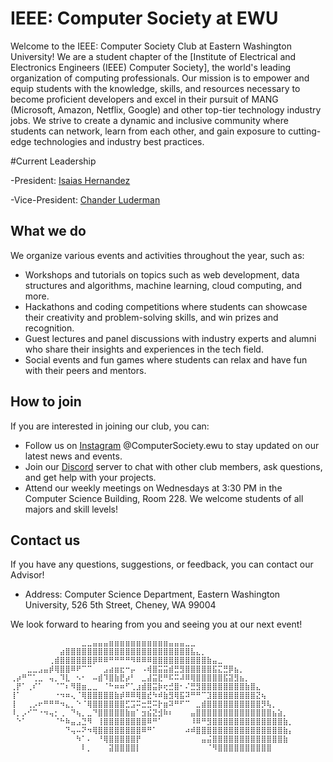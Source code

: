 # IEEE: Computer Society at EWU

Welcome to the IEEE: Computer Society Club at Eastern Washington University! We are a student chapter of the [Institute of Electrical and Electronics Engineers (IEEE) Computer Society], the world's leading organization of computing professionals. Our mission is to empower and equip students with the knowledge, skills, and resources necessary to become proficient developers and excel in their pursuit of MANG (Microsoft, Amazon, Netflix, Google) and other top-tier technology industry jobs. We strive to create a dynamic and inclusive community where students can network, learn from each other, and gain exposure to cutting-edge technologies and industry best practices.

#Current Leadership

-President: [Isaias Hernandez](https://github.com/Cool-Coder174)

-Vice-President: [Chander Luderman](https://github.com/chanderlud)

## What we do

We organize various events and activities throughout the year, such as:

- Workshops and tutorials on topics such as web development, data structures and algorithms, machine learning, cloud computing, and more.
- Hackathons and coding competitions where students can showcase their creativity and problem-solving skills, and win prizes and recognition.
- Guest lectures and panel discussions with industry experts and alumni who share their insights and experiences in the tech field.
- Social events and fun games where students can relax and have fun with their peers and mentors.

## How to join

If you are interested in joining our club, you can:

- Follow us on [Instagram](https://www.instagram.com/computersociety.ewu/?igshid=MzMyNGUyNmU2YQ%3D%3D&utm_source=qr) @ComputerSociety.ewu to stay updated on our latest news and events.
- Join our [Discord](https://discord.com/invite/UPDgrGdpxp) server to chat with other club members, ask questions, and get help with your projects.
- Attend our weekly meetings on Wednesdays at 3:30 PM in the Computer Science Building, Room 228. We welcome students of all majors and skill levels!

## Contact us

If you have any questions, suggestions, or feedback, you can contact our Advisor!
- Address: Computer Science Department, Eastern Washington University, 526 5th Street, Cheney, WA 99004

We look forward to hearing from you and seeing you at our next event!

```
⠀⠀⠀⠀⠀⠀⠀⠀⠀⠀⠀⠀⠀⣀⣀⣤⣤⣤⣶⣶⣶⣶⣶⣶⣶⣶⣶⣶⣶⣤⣤⣤⣀⣀⠀⠀⠀⠀⠀⠀⠀⠀⠀⠀⠀⠀⠀⠀⠀⠀⠀⠀⠀⠀⠀
⠀⠀⠀⠀⠀⠀⠀⠀⠀⣴⣿⣿⣿⣿⣿⣿⣿⣿⣿⣿⣿⣿⣿⣿⣿⣿⣿⣿⣿⣿⣿⣿⣿⣧⣄⡀⠀⠀⠀⠀⠀⠀⠀⠀⠀⠀⠀⠀⠀⠀⠀⠀⠀⠀
⠀⠀⠀⠀⠀⠀⠀⢀⣾⣿⣿⣿⣿⣿⣿⡿⠿⠿⠛⠛⠛⠛⠻⠿⠿⠿⣿⣿⣿⣿⣿⣿⣿⣿⣿⣿⣷⣤⣀⠀⠀⠀⠀⠀⠀⠀⠀⠀⠀⠀⠀⠀⠀⠀
⠀⠀⠀⣀⣀⣠⣤⡾⢿⣿⣿⠿⠟⠉⠉⠀⠀⣠⣴⣶⣖⠒⡤⠀⠠⢾⣿⣭⣭⣾⣛⣻⣿⣿⣿⣿⣿⣯⣍⣛⡿⣦⡀⠀⠀⠀⠀⠀⠀⠀⠀⠀⠀⠀⠀
⢀⡴⠛⠉⢁⣀⠀⢤⡀⠹⣇⠀⠢⠂⠀⠤⣾⠹⣿⣷⣟⡴⠃⠀⣀⣼⣭⣟⠛⠯⠭⠼⠿⢿⣿⣿⣿⣿⣿⣯⣽⣻⣦⡀⠀⠀⠀⠀⠀⠀⠀⠀⠀⠀
⢀⡟⠁⢀⠎⠁⠀⠀⠈⠉⠆⠻⣿⣶⣀⣀⠀⠈⠓⠶⠶⠋⢁⣰⣾⣿⣭⡷⢖⣚⣿⠂⠌⣛⣻⣿⣿⣿⣿⣿⣿⣿⣿⣷⣿⣄⠀⠀⠀⠀⠀⠀⠀⠀⠀
⢸⠁⠀⠀⠀⠀⠀⠀⠐⠲⠶⢄⠈⢿⣿⣿⣿⣿⣿⣷⡾⠿⠿⢿⣿⣞⠳⠾⣷⣻⢿⣯⠽⠛⠛⠉⣹⣿⣿⣿⣿⣿⣿⣿⣿⣝⢦⠀⠀⠀⠀⠀⠀⠀⠀
⢸⠀⠀⢀⡠⠖⠛⠛⠛⠲⣄⡀⠑⠈⢿⣿⣿⣿⣿⣿⣿⣋⣩⠭⣒⣛⠭⡗⣶⠽⠛⠋⠉⠀⣀⣾⣿⣿⣿⣿⣿⣿⣿⣿⣿⣿⡻⢧⡀⠀⠀⠀⠀⠀⠀
⠸⡀⡠⠊⠉⠐⠲⢤⡂⢀⠀⠙⢦⡀⣀⠙⣿⣿⣿⣿⣿⣷⣶⠁⣲⣮⣝⣺⠷⠆⠀⠀⠀⣤⣿⣿⣿⣿⣿⣿⣿⣿⣿⣿⣿⣿⣿⣿⣦⣵⡀⠀⠀⠀⠀⠀
⠀⠑⠁⠀⠀⠀⠀⠀⠈⠓⠷⣤⣠⣙⠻⠀⢸⣿⣿⣿⣿⣿⣿⣿⣿⠿⠛⠁⠀⠀⠀⠀⠀⠸⠿⠛⣻⣿⣿⣿⣿⣿⣿⣿⣿⣿⣿⣿⣿⣿⣷⡀⠀⠀⠀⠀
⠀⠀⠀⠀⠀⠀⠀⠀⠀⠀⠙⢤⠤⠝⠲⢿⣿⣿⣿⣿⣿⣿⣿⣿⠿⠛⠁⠀⠀⠀⠀⠀⠴⠾⣿⣿⣿⣿⣿⣿⣿⣿⣿⣿⣿⣿⣿⣿⣿⣿⣷⡄⠀⠀⠀
⠀⠀⠀⠀⠀⠀⠀⠀⠀⠀⠀⠀⠳⠁⠄⠀⠘⢿⣿⣿⣿⣿⣿⡟⠀⠀⠀⠀⠀⠀⠀⠀⠀⠀⠀⣤⣬⣿⣿⣿⣿⣿⣿⣿⣿⣿⣿⣿⣿⣿⣷⠀⠀⠀
⠀⠀⠀⠀⠀⠀⠀⠀⠀⠀⠀⠀⠀⠇⡀⠀⠀⠀⣽⣿⣿⣿⣿⡇⠀⠀⠀⠀⠀⠀⠀⠀⠀⠀⠀⠀⠈⠻⣿⣿⣿⣿⣿⣿⣿⣿⣿⣿
